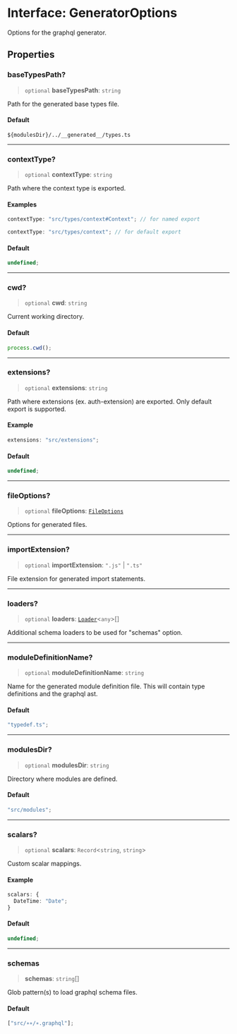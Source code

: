 # Interface: GeneratorOptions

Options for the graphql generator.

## Properties

### baseTypesPath?

> `optional` **baseTypesPath**: `string`

Path for the generated base types file.

#### Default

`${modulesDir}/../__generated__/types.ts`

---

### contextType?

> `optional` **contextType**: `string`

Path where the context type is exported.

#### Examples

```ts
contextType: "src/types/context#Context"; // for named export
```

```ts
contextType: "src/types/context"; // for default export
```

#### Default

```ts
undefined;
```

---

### cwd?

> `optional` **cwd**: `string`

Current working directory.

#### Default

```ts
process.cwd();
```

---

### extensions?

> `optional` **extensions**: `string`

Path where extensions (ex. auth-extension) are exported. Only default export is supported.

#### Example

```ts
extensions: "src/extensions";
```

#### Default

```ts
undefined;
```

---

### fileOptions?

> `optional` **fileOptions**: [`FileOptions`](FileOptions.md)

Options for generated files.

---

### importExtension?

> `optional` **importExtension**: `".js"` \| `".ts"`

File extension for generated import statements.

---

### loaders?

> `optional` **loaders**: [`Loader`](Loader.md)\<`any`\>[]

Additional schema loaders to be used for "schemas" option.

---

### moduleDefinitionName?

> `optional` **moduleDefinitionName**: `string`

Name for the generated module definition file. This will contain type definitions and the graphql ast.

#### Default

```ts
"typedef.ts";
```

---

### modulesDir?

> `optional` **modulesDir**: `string`

Directory where modules are defined.

#### Default

```ts
"src/modules";
```

---

### scalars?

> `optional` **scalars**: `Record`\<`string`, `string`\>

Custom scalar mappings.

#### Example

```ts
scalars: {
  DateTime: "Date";
}
```

#### Default

```ts
undefined;
```

---

### schemas

> **schemas**: `string`[]

Glob pattern(s) to load graphql schema files.

#### Default

```ts
["src/∗∗/∗.graphql"];
```
